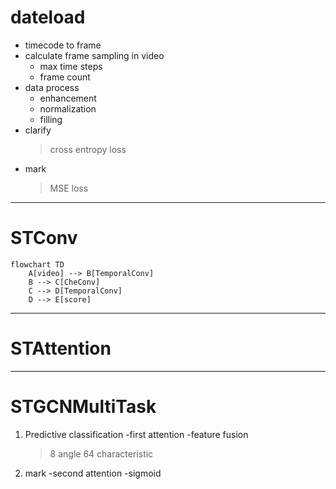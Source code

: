 # dateload
- timecode to frame
- calculate frame sampling in video
     * max time steps
     * frame count
- data process
    * enhancement
    * normalization
    * filling
- clarify
  > cross entropy loss
- mark
  > MSE loss
---

# STConv

```mermaid
flowchart TD
    A[video] --> B[TemporalConv]
    B --> C[CheConv]
    C --> D[TemporalConv]
    D --> E[score]
```


    
---

# STAttention
---

# STGCNMultiTask

1. Predictive classification
   -first attention
   -feature fusion
   > 8 angle
   > 64 characteristic
3. mark
   -second attention
   -sigmoid
